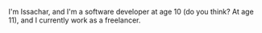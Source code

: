 I'm Issachar, and I'm a software developer at age 10 (do you think? At age 11), and I currently work as a freelancer.

<!---
isascarc/isascarc is a ✨ special ✨ repository because its `README.md` (this file) appears on your GitHub profile.
You can click the Preview link to take a look at your changes.
--->

